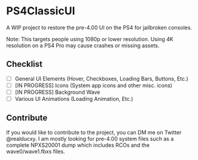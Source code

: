 # PS4ClassicUI
A WIP project to restore the pre-4.00 UI on the PS4 for jailbroken consoles.

Note: This targets people using 1080p or lower resolution. Using 4K resolution on a PS4 Pro may cause crashes or missing assets.

## Checklist
 - [ ] General UI Elements (Hover, Checkboxes, Loading Bars, Buttons, Etc.)
 - [ ] [IN PROGRESS] Icons (System app icons and other misc. icons)
 - [ ] [IN PROGRESS] Background Wave 
 - [ ] Various UI Animations (Loading Animation, Etc.)

## Contribute
If you would like to contribute to the project, you can DM me on Twitter @realducxy. I am mostly looking for pre-4.00 system files such as a complete NPXS20001 dump which includes RCOs and the wave0/wave1.fbxs files.
